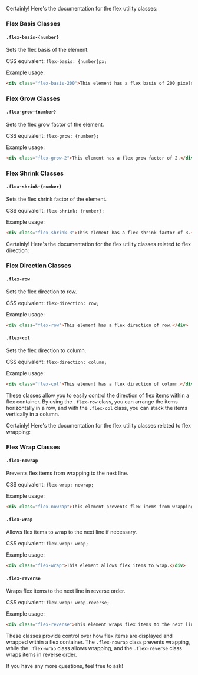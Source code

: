 Certainly! Here's the documentation for the flex utility classes:

### Flex Basis Classes

#### `.flex-basis-{number}`

Sets the flex basis of the element.

CSS equivalent: `flex-basis: {number}px;`

Example usage:
```html
<div class="flex-basis-200">This element has a flex basis of 200 pixels.</div>
```

### Flex Grow Classes

#### `.flex-grow-{number}`

Sets the flex grow factor of the element.

CSS equivalent: `flex-grow: {number};`

Example usage:
```html
<div class="flex-grow-2">This element has a flex grow factor of 2.</div>
```

### Flex Shrink Classes

#### `.flex-shrink-{number}`

Sets the flex shrink factor of the element.

CSS equivalent: `flex-shrink: {number};`

Example usage:
```html
<div class="flex-shrink-3">This element has a flex shrink factor of 3.</div>
```

Certainly! Here's the documentation for the flex utility classes related to flex direction:

### Flex Direction Classes

#### `.flex-row`

Sets the flex direction to row.

CSS equivalent: `flex-direction: row;`

Example usage:
```html
<div class="flex-row">This element has a flex direction of row.</div>
```

#### `.flex-col`

Sets the flex direction to column.

CSS equivalent: `flex-direction: column;`

Example usage:
```html
<div class="flex-col">This element has a flex direction of column.</div>
```

These classes allow you to easily control the direction of flex items within a flex container. By using the `.flex-row` class, you can arrange the items horizontally in a row, and with the `.flex-col` class, you can stack the items vertically in a column.


Certainly! Here's the documentation for the flex utility classes related to flex wrapping:

### Flex Wrap Classes

#### `.flex-nowrap`

Prevents flex items from wrapping to the next line.

CSS equivalent: `flex-wrap: nowrap;`

Example usage:
```html
<div class="flex-nowrap">This element prevents flex items from wrapping.</div>
```

#### `.flex-wrap`

Allows flex items to wrap to the next line if necessary.

CSS equivalent: `flex-wrap: wrap;`

Example usage:
```html
<div class="flex-wrap">This element allows flex items to wrap.</div>
```

#### `.flex-reverse`

Wraps flex items to the next line in reverse order.

CSS equivalent: `flex-wrap: wrap-reverse;`

Example usage:
```html
<div class="flex-reverse">This element wraps flex items to the next line in reverse order.</div>
```

These classes provide control over how flex items are displayed and wrapped within a flex container. The `.flex-nowrap` class prevents wrapping, while the `.flex-wrap` class allows wrapping, and the `.flex-reverse` class wraps items in reverse order.

If you have any more questions, feel free to ask!
